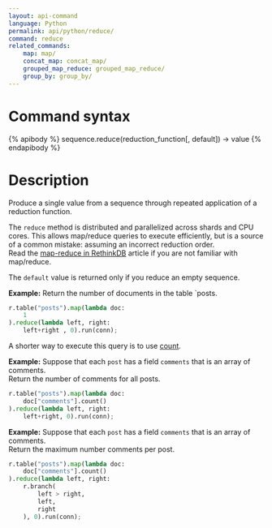 ```yaml
---
layout: api-command
language: Python
permalink: api/python/reduce/
command: reduce
related_commands:
    map: map/
    concat_map: concat_map/
    grouped_map_reduce: grouped_map_reduce/
    group_by: group_by/
---
```


# Command syntax #

{% apibody %}
sequence.reduce(reduction_function[, default]) &rarr; value
{% endapibody %}

# Description #

Produce a single value from a sequence through repeated application of a reduction
function.

The `reduce` method is distributed and parallelized across shards and CPU cores.
This allows map/reduce queries to execute efficiently, but is a source of a common
mistake: assuming an incorrect reduction order.  
Read the [map-reduce in RethinkDB](/docs/map-reduce/) article if you are not familiar with
map/reduce.

The `default` value is returned only if you reduce an empty sequence.


__Example:__ Return the number of documents in the table `posts.

```py
r.table("posts").map(lambda doc:
    1
).reduce(lambda left, right:
    left+right , 0).run(conn);
```


A shorter way to execute this query is to use [count](/api/python/count).


__Example:__ Suppose that each `post` has a field `comments` that is an array of
comments.  
Return the number of comments for all posts.

```py
r.table("posts").map(lambda doc:
    doc["comments"].count()
).reduce(lambda left, right:
    left+right, 0).run(conn);
```


__Example:__ Suppose that each `post` has a field `comments` that is an array of
comments.  
Return the maximum number comments per post.

```py
r.table("posts").map(lambda doc:
    doc["comments"].count()
).reduce(lambda left, right:
    r.branch(
        left > right,
        left,
        right
    ), 0).run(conn);
```

